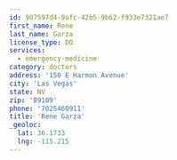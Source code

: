 ```yaml
---
id: 907597d4-9afc-42b5-9b62-f933e7321ae7
first_name: Rene
last_name: Garza
license_type: DO
services:
  - emergency-medicine
category: doctors
address: '150 E Harmon Avenue'
city: 'Las Vegas'
state: NV
zip: '89109'
phone: '7025460911'
title: 'Rene Garza'
_geoloc:
  lat: 36.1733
  lng: -115.215
---
```

